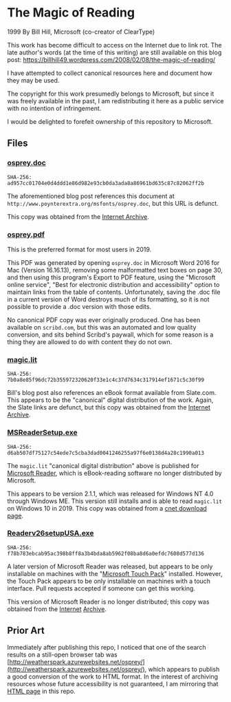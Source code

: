 # The Magic of Reading

1999
By Bill Hill, Microsoft (co-creator of ClearType)

This work has become difficult to access on the Internet due to link rot.
The late author's words (at the time of this writing) are still available on this blog post:
https://billhill49.wordpress.com/2008/02/08/the-magic-of-reading/

I have attempted to collect canonical resources here and document how they may be used.

The copyright for this work presumedly belongs to Microsoft,
but since it was freely available in the past,
I am redistributing it here as a public service with no intention of infringement.

I would be delighted to forefeit ownership of this repository to Microsoft.

## Files

### [osprey.doc](osprey.doc)

    SHA-256: ad957cc01704e0d4ddd1e86d982e93cb0da3ada8a86961bd635c87c82062ff2b

The aforementioned blog post references this document at `http://www.poynterextra.org/msfonts/osprey.doc`,
but this URL is defunct.

This copy was obtained from the [Internet Archive](https://web.archive.org/web/20110515223749/http://www.poynterextra.org/msfonts/osprey.doc).

### [osprey.pdf](osprey.pdf)

This is the preferred format for most users in 2019.

This PDF was generated by opening `osprey.doc` in Microsoft Word 2016 for Mac (Version 16.16.13),
removing some malformatted text boxes on page 30, and then using this program's Export to PDF feature,
using the "Microsoft online service", "Best for electronic distribution and accessibility"
option to maintain links from the table of contents.
Unfortunately, saving the .doc file in a current version of Word destroys much of its formatting,
so it is not possible to provide a .doc version with those edits.

No canonical PDF copy was ever originally produced. One has been available on `scribd.com`,
but this was an automated and low quality conversion, and sits behind Scribd's paywall,
which for some reason is a thing they are allowed to do with content they do not own.

### [magic.lit](magic.lit)

    SHA-256: 7b0a8e85f96dc72b355972320620f33e1c4c37d7634c317914ef1671c5c30f99

Bill's blog post also references an eBook format available from Slate.com.
This appears to be the "canonical" digital distribution of the work.
Again, the Slate links are defunct, but this copy was obtained from the [Internet Archive](https://web.archive.org/web/20070208221043if_/http://slate.msn.com:80/ebooks/magic.lit).

### [MSReaderSetup.exe](MSReaderSetup.exe)

    SHA-256: d6ab507df75127c54ede7c5cba3dad0041246255a97f6e0138d4a28c1990a013

The `magic.lit` "canonical digital distribution" above is published for [Microsoft Reader](https://en.wikipedia.org/wiki/Microsoft_Reader),
which is eBook-reading software no longer distributed by Microsoft.

This appears to be version 2.1.1, which was released for Windows NT 4.0 through Windows ME.
This version still installs and is able to read `magic.lit` on Windows 10 in 2019.
This copy was obtained from a [cnet download page](
https://download.cnet.com/Microsoft-Reader/3000-20412_4-10047475.html).

### [Readerv26setupUSA.exe](Readerv26setupUSA.exe)

    SHA-256: f78b783ebcab95ac398b8ff8a3b4bda8ab5962f08ba8d6a0efdc7608d577d136

A later version of Microsoft Reader was released, but appears to be only installable on machines
with the "[Microsoft Touch Pack](https://www.microsoft.com/en-us/download/details.aspx?id=17368)" installed.
However, the Touch Pack appears to be only installable on machines with a touch interface.
Pull requests accepted if someone can get this working.

This version of Microsoft Reader is no longer distributed; this copy was obtained from the [Internet](https://web.archive.org/web/20160816093148/http://www.microsoft.com/en-us/download/details.aspx?id=18364)
[Archive](https://web.archive.org/web/20160816092327/http://www.microsoft.com/en-us/download/confirmation.aspx?id=18364).

## Prior Art

Immediately after publishing this repo, I noticed that one of the search results
on a still-open browser tab was [http://weatherspark.azurewebsites.net/osprey/](http://weatherspark.azurewebsites.net/osprey/),
which appears to publish a good conversion of the work to HTML format.
In the interest of archiving resources whose future accessibility is not guaranteed,
I am mirroring that [HTML page](https://nreilingh.github.io/The-Magic-of-Reading/) in this repo.
